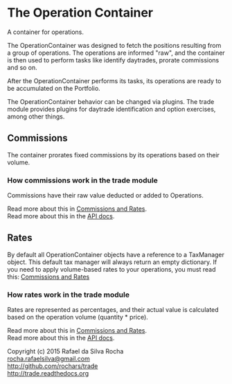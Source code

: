 # The Operation Container
A container for operations.

The OperationContainer was designed to fetch the positions resulting from a
group of operations. The operations are informed "raw", and the container is
then used to perform tasks like identify daytrades, prorate commissions and
so on.

After the OperationContainer performs its tasks, its operations are ready
to be accumulated on the Portfolio.

The OperationContainer behavior can be changed via plugins. The trade module
provides plugins for daytrade identification and option exercises, among other
things.


## Commissions
The container prorates fixed commissions by its operations based on their volume.

### How commissions work in the trade module
Commissions have their raw value deducted or added to Operations.

Read more about this in [Commissions and Rates](./commissions_and_rates).  
Read more about this in the [API docs](../api).


## Rates
By default all OperationContainer objects have a reference to a TaxManager
object. This default tax manager will always return an empty dictionary.
If you need to apply volume-based rates to your operations, you must
read this: [Commissions and Rates](./commissions_and_rates)

### How rates work in the trade module
Rates are represented as percentages, and their actual value is calculated
based on the operation volume (quantity * price).

Read more about this in [Commissions and Rates](./commissions_and_rates).  
Read more about this in the [API docs](../api).


Copyright (c) 2015 Rafael da Silva Rocha  
rocha.rafaelsilva@gmail.com  
http://github.com/rochars/trade  
http://trade.readthedocs.org  
